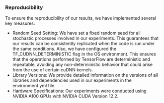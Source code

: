 ### Reproducibility 

To ensure the reproducibility of our results, we have implemented several key measures:
- Random Seed Setting: We have set a fixed random seed for all stochastic processes involved in our experiments. This guarantees that our results can be consistently replicated when the code is run under the same conditions. Also, we have configured the TF\_CUDNN\_DETERMINISTIC flag in the OS environment. This ensures that the operations performed by TensorFlow are deterministic and repeatable, avoiding any non-deterministic behavior that could arise from the use of certain cuDNN kernels.
- Library Versions: We provide detailed information on the versions of all libraries and dependencies used in our experiments in the environment.yml file.
- Hardware Specifications: Our experiments were conducted using NVIDIA A100 GPUs with NVIDIA CUDA Version 12.2. 